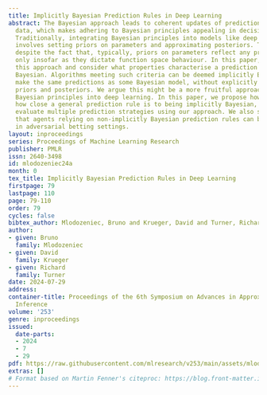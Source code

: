 ```yaml
---
title: Implicitly Bayesian Prediction Rules in Deep Learning
abstract: The Bayesian approach leads to coherent updates of predictions under new
  data, which makes adhering to Bayesian principles appealing in decision-making contexts.
  Traditionally, integrating Bayesian principles into models like deep neural networks
  involves setting priors on parameters and approximating posteriors. This is done
  despite the fact that, typically, priors on parameters reflect any prior beliefs
  only insofar as they dictate function space behaviour. In this paper, we rethink
  this approach and consider what properties characterise a prediction rule as being
  Bayesian. Algorithms meeting such criteria can be deemed implicitly Bayesian — they
  make the same predictions as some Bayesian model, without explicitly manifesting
  priors and posteriors. We argue this might be a more fruitful approach towards integrating
  Bayesian principles into deep learning. In this paper, we propose how to measure
  how close a general prediction rule is to being implicitly Bayesian, and empirically
  evaluate multiple prediction strategies using our approach. We also show theoretically
  that agents relying on non-implicitly Bayesian prediction rules can be easily exploited
  in adversarial betting settings.
layout: inproceedings
series: Proceedings of Machine Learning Research
publisher: PMLR
issn: 2640-3498
id: mlodozeniec24a
month: 0
tex_title: Implicitly Bayesian Prediction Rules in Deep Learning
firstpage: 79
lastpage: 110
page: 79-110
order: 79
cycles: false
bibtex_author: Mlodozeniec, Bruno and Krueger, David and Turner, Richard
author:
- given: Bruno
  family: Mlodozeniec
- given: David
  family: Krueger
- given: Richard
  family: Turner
date: 2024-07-29
address:
container-title: Proceedings of the 6th Symposium on Advances in Approximate Bayesian
  Inference
volume: '253'
genre: inproceedings
issued:
  date-parts:
  - 2024
  - 7
  - 29
pdf: https://raw.githubusercontent.com/mlresearch/v253/main/assets/mlodozeniec24a/mlodozeniec24a.pdf
extras: []
# Format based on Martin Fenner's citeproc: https://blog.front-matter.io/posts/citeproc-yaml-for-bibliographies/
---
```

